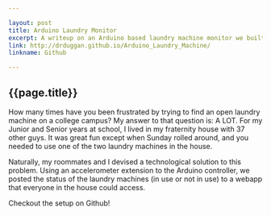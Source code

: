 ```yaml
---

layout: post
title: Arduino Laundry Monitor
excerpt: A writeup on an Arduino based laundry machine monitor we built for our home. 
link: http://drduggan.github.io/Arduino_Laundry_Machine/
linkname: Github

---
```


##  {{page.title}}

How many times have you been frustrated by trying to find an open laundry machine on a college campus? My answer to that question is: A LOT. For my Junior and Senior years at school, I lived in my fraternity house with 37 other guys. It was great fun except when Sunday rolled around, and you needed to use one of the two laundry machines in the house. 

Naturally, my roommates and I devised a technological solution to this problem. Using an accelerometer extension to the Arduino controller, we posted the status of the laundry machines (in use or not in use) to a webapp that everyone in the house could access. 

Checkout the setup on Github! 